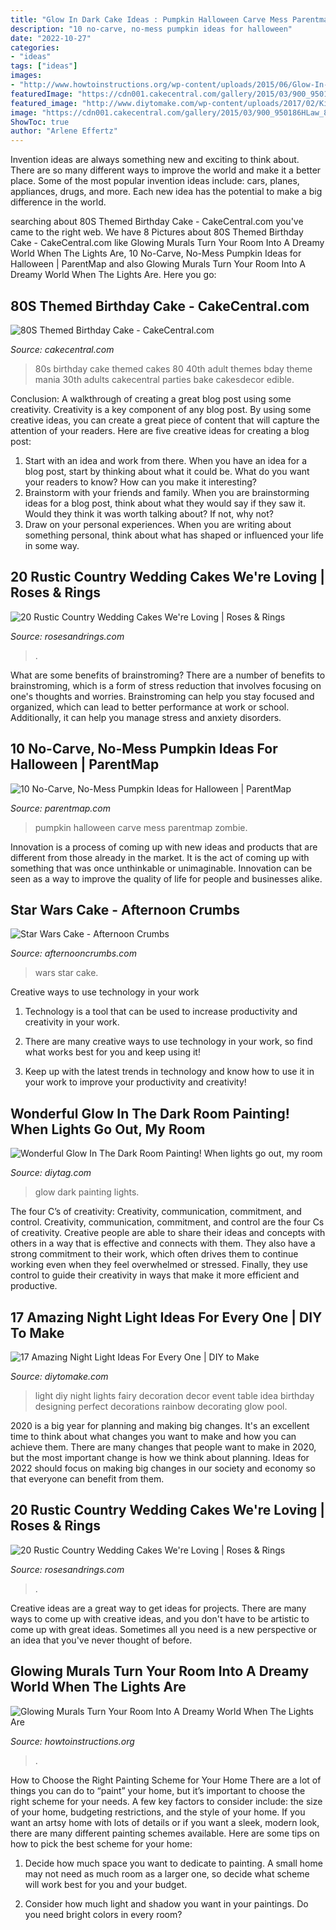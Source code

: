 ```yaml
---
title: "Glow In Dark Cake Ideas : Pumpkin Halloween Carve Mess Parentmap Zombie"
description: "10 no-carve, no-mess pumpkin ideas for halloween"
date: "2022-10-27"
categories:
- "ideas"
tags: ["ideas"]
images:
- "http://www.howtoinstructions.org/wp-content/uploads/2015/06/Glow-In-The-Dark-Room-Painting-15-600x400.jpg"
featuredImage: "https://cdn001.cakecentral.com/gallery/2015/03/900_950186HLaw_80s-themed-birthday-cake.jpg"
featured_image: "http://www.diytomake.com/wp-content/uploads/2017/02/Kids-Party-Night-Light-Idea.jpg"
image: "https://cdn001.cakecentral.com/gallery/2015/03/900_950186HLaw_80s-themed-birthday-cake.jpg"
ShowToc: true
author: "Arlene Effertz"
---
```



Invention ideas are always something new and exciting to think about. There are so many different ways to improve the world and make it a better place. Some of the most popular invention ideas include: cars, planes, appliances, drugs, and more. Each new idea has the potential to make a big difference in the world.

	

		
searching about 80S Themed Birthday Cake - CakeCentral.com you've came to the right web. We have 8 Pictures about 80S Themed Birthday Cake - CakeCentral.com like Glowing Murals Turn Your Room Into A Dreamy World When The Lights Are, 10 No-Carve, No-Mess Pumpkin Ideas for Halloween | ParentMap and also Glowing Murals Turn Your Room Into A Dreamy World When The Lights Are. Here you go:
		
    
## 80S Themed Birthday Cake - CakeCentral.com

<img loading=lazy src="https://cdn001.cakecentral.com/gallery/2015/03/900_950186HLaw_80s-themed-birthday-cake.jpg" onerror="this.onerror=null;this.src='https://tse4.mm.bing.net/th?id=OIP.5KAqtCytwHY6mp9KcrU_PQHaKD&amp;pid=15.1';" alt="80S Themed Birthday Cake - CakeCentral.com">

_Source: cakecentral.com_

>80s birthday cake themed cakes 80 40th adult themes bday theme mania 30th adults cakecentral parties bake cakesdecor edible. 

	

Conclusion: A walkthrough of creating a great blog post using some creativity.
Creativity is a key component of any blog post. By using some creative ideas, you can create a great piece of content that will capture the attention of your readers. Here are five creative ideas for creating a blog post: 
1. Start with an idea and work from there. When you have an idea for a blog post, start by thinking about what it could be. What do you want your readers to know? How can you make it interesting? 
2. Brainstorm with your friends and family. When you are brainstorming ideas for a blog post, think about what they would say if they saw it. Would they think it was worth talking about? If not, why not? 
3. Draw on your personal experiences. When you are writing about something personal, think about what has shaped or influenced your life in some way.

    
## 20 Rustic Country Wedding Cakes We&#039;re Loving | Roses &amp; Rings

<img loading=lazy src="http://www.rosesandrings.com/wp-content/uploads/2019/11/Country-rustic-wedding-cake-ideas-3.jpg" onerror="this.onerror=null;this.src='https://tse3.mm.bing.net/th?id=OIP.z17pEBbUc4qZRhgejNOnHQHaMW&amp;pid=15.1';" alt="20 Rustic Country Wedding Cakes We&#039;re Loving | Roses &amp; Rings">

_Source: rosesandrings.com_

>. 

	

What are some benefits of brainstroming?
There are a number of benefits to brainstroming, which is a form of stress reduction that involves focusing on one's thoughts and worries. Brainstroming can help you stay focused and organized, which can lead to better performance at work or school. Additionally, it can help you manage stress and anxiety disorders.

    
## 10 No-Carve, No-Mess Pumpkin Ideas For Halloween | ParentMap

<img loading=lazy src="http://www.parentmap.com/sites/default/files/styles/1180x660_scaled_cropped/public/2020-10/Untitled-design-23_0.jpg?itok=LT61YK-r" onerror="this.onerror=null;this.src='https://tse1.mm.bing.net/th?id=OIP.ir-Kcc5y4QqhbopTWYcz_AHaEJ&amp;pid=15.1';" alt="10 No-Carve, No-Mess Pumpkin Ideas for Halloween | ParentMap">

_Source: parentmap.com_

>pumpkin halloween carve mess parentmap zombie. 

	

Innovation is a process of coming up with new ideas and products that are different from those already in the market. It is the act of coming up with something that was once unthinkable or unimaginable. Innovation can be seen as a way to improve the quality of life for people and businesses alike.

    
## Star Wars Cake - Afternoon Crumbs

<img loading=lazy src="http://afternooncrumbs.com/wp-content/uploads/2016/02/StarWars_08.jpg" onerror="this.onerror=null;this.src='https://tse3.mm.bing.net/th?id=OIP.nCpzBN3HemW_xYyXqHuQMgHaLH&amp;pid=15.1';" alt="Star Wars Cake - Afternoon Crumbs">

_Source: afternooncrumbs.com_

>wars star cake. 

	

Creative ways to use technology in your work
1. Technology is a tool that can be used to increase productivity and creativity in your work.
2. There are many creative ways to use technology in your work, so find what works best for you and keep using it!

3. Keep up with the latest trends in technology and know how to use it in your work to improve your productivity and creativity!

    
## Wonderful Glow In The Dark Room Painting! When Lights Go Out, My Room

<img loading=lazy src="http://diytag.com/wp-content/uploads/2015/01/Glow-In-The-Dark-Room-Painting-17-600x896.jpg" onerror="this.onerror=null;this.src='https://tse1.mm.bing.net/th?id=OIP.xvzqT0ebkHrJ-MC9JOWsPAHaLD&amp;pid=15.1';" alt="Wonderful Glow In The Dark Room Painting! When lights go out, my room">

_Source: diytag.com_

>glow dark painting lights. 

	

The four C’s of creativity: Creativity, communication, commitment, and control.
Creativity, communication, commitment, and control are the four Cs of creativity. Creative people are able to share their ideas and concepts with others in a way that is effective and connects with them. They also have a strong commitment to their work, which often drives them to continue working even when they feel overwhelmed or stressed. Finally, they use control to guide their creativity in ways that make it more efficient and productive.

    
## 17 Amazing Night Light Ideas For Every One | DIY To Make

<img loading=lazy src="http://www.diytomake.com/wp-content/uploads/2017/02/Kids-Party-Night-Light-Idea.jpg" onerror="this.onerror=null;this.src='https://tse3.mm.bing.net/th?id=OIP.S6aV2hxMmoMU24GB_BC98wHaLL&amp;pid=15.1';" alt="17 Amazing Night Light Ideas For Every One | DIY to Make">

_Source: diytomake.com_

>light diy night lights fairy decoration decor event table idea birthday designing perfect decorations rainbow decorating glow pool. 

	

2020 is a big year for planning and making big changes. It's an excellent time to think about what changes you want to make and how you can achieve them.
There are many changes that people want to make in 2020, but the most important change is how we think about planning. Ideas for 2022 should focus on making big changes in our society and economy so that everyone can benefit from them.

    
## 20 Rustic Country Wedding Cakes We&#039;re Loving | Roses &amp; Rings

<img loading=lazy src="http://www.rosesandrings.com/wp-content/uploads/2019/11/Country-rustic-wedding-cake-ideas-9.jpg" onerror="this.onerror=null;this.src='https://tse1.mm.bing.net/th?id=OIP.KJkW0qs2PuaKMLFB7n7U-AHaLZ&amp;pid=15.1';" alt="20 Rustic Country Wedding Cakes We&#039;re Loving | Roses &amp; Rings">

_Source: rosesandrings.com_

>. 

	

Creative ideas are a great way to get ideas for projects. There are many ways to come up with creative ideas, and you don't have to be artistic to come up with great ideas. Sometimes all you need is a new perspective or an idea that you've never thought of before.

    
## Glowing Murals Turn Your Room Into A Dreamy World When The Lights Are

<img loading=lazy src="http://www.howtoinstructions.org/wp-content/uploads/2015/06/Glow-In-The-Dark-Room-Painting-15-600x400.jpg" onerror="this.onerror=null;this.src='https://tse1.mm.bing.net/th?id=OIP.3222nNuFBfXnFnhwn_L_-wHaE8&amp;pid=15.1';" alt="Glowing Murals Turn Your Room Into A Dreamy World When The Lights Are">

_Source: howtoinstructions.org_

>. 

	

How to Choose the Right Painting Scheme for Your Home
There are a lot of things you can do to “paint” your home, but it’s important to choose the right scheme for your needs. A few key factors to consider include: the size of your home, budgeting restrictions, and the style of your home. If you want an artsy home with lots of details or if you want a sleek, modern look, there are many different painting schemes available. Here are some tips on how to pick the best scheme for your home:
1. Decide how much space you want to dedicate to painting. A small home may not need as much room as a larger one, so decide what scheme will work best for you and your budget.

2. Consider how much light and shadow you want in your paintings. Do you need bright colors in every room?

